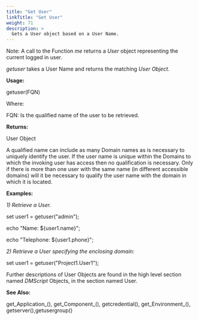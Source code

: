 ```yaml
---
title: "Get User"
linkTitle: "Get User"
weight: 71
description: >
  Gets a User object based on a User Name.
---
```


Note: A call to the Function _me_ returns a _User_ object representing the current logged in user.

_getuser_ takes a User Name and returns the matching _User Object_.

**Usage:**

getuser(FQN)

Where:

FQN: Is the qualified name of the user to be retrieved.

**Returns:**

User Object

A qualified name can include as many Domain names as is necessary to uniquely identify the user. If the user name is unique within the Domains to which the invoking user has access then no qualification is necessary. Only if there is more than one user with the same name (in different accessible domains) will it be necessary to qualify the user name with the domain in which it is located.

**Examples:**

_1) Retrieve a User._

set user1 = getuser("admin");

echo "Name: ${user1.name}";

echo "Telephone: ${user1.phone}";

_2) Retrieve a User specifying the enclosing domain:_

set user1 = getuser("Project1.User1");

Further descriptions of User Objects are found in the high level section named _DMScript_ Objects, in the section named User.

**See Also:**

get_Application_(), get_Component_(), getcredential(), get_Environment_(), getserver(),getusergroup()
